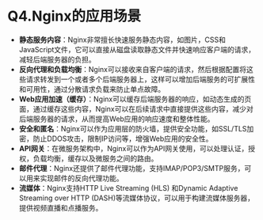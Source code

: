 # Q4.Nginx的应用场景

+ **静态服务内容**：Nginx非常擅长快速服务静态内容，如图片，CSS和JavaScript文件，它可以直接从磁盘读取静态文件并快速响应客户端的请求，减轻后端服务器的负担。
+ **反向代理和负载均衡**：Nginx可以接收来自客户端的请求，然后根据配置将这些请求转发到一个或者多个后端服务器上，这样可以增加后端服务的可扩展性和可用性，通过分散请求负载来防止单点故障。
+ **Web应用加速（缓存）**：Nginx可以缓存后端服务器的响应，如动态生成的页面，通过缓存这些内容，Nginx可以在后续请求中直接提供这些内容，减少对后端服务器的请求，从而提高Web应用的响应速度和整体性能。
+ **安全和匿名**：Nginx可以作为应用层的防火墙，提供安全功能，如SSL/TLS加密，防止DDOS攻击，限制IP访问等，增强Web应用的安全性。
+ **API网关**：在微服务架构中，Nginx可以作为API网关使用，可以处理认证，授权，负载均衡，缓存以及微服务之间的路由。
+ **邮件代理**：Nginx还提供了邮件代理功能，支持IMAP/POP3/SMTP服务，可以用来实现邮件的反向代理功能。
+ **流媒体**：Nginx支持HTTP Live Streaming (HLS) 和Dynamic Adaptive Streaming over HTTP (DASH)等流媒体协议，可以用于构建流媒体服务器，提供视频直播和点播服务。